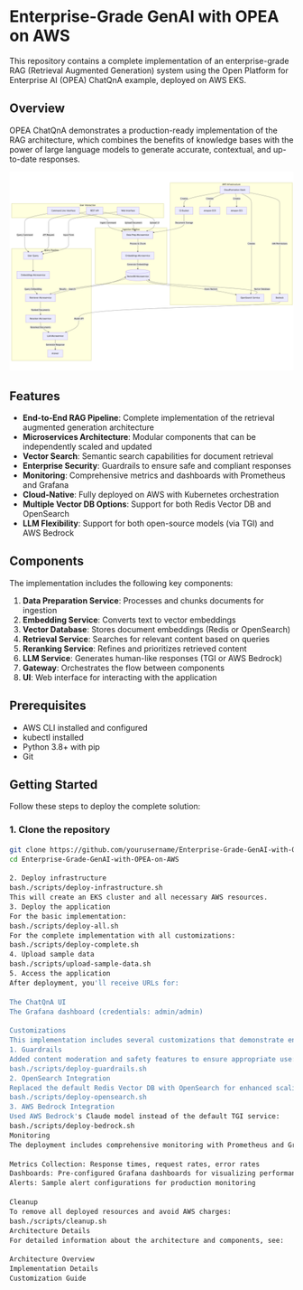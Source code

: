 # Enterprise-Grade GenAI with OPEA on AWS

This repository contains a complete implementation of an enterprise-grade RAG (Retrieval Augmented Generation) system using the Open Platform for Enterprise AI (OPEA) ChatQnA example, deployed on AWS EKS.

## Overview

OPEA ChatQnA demonstrates a production-ready implementation of the RAG architecture, which combines the benefits of knowledge bases with the power of large language models to generate accurate, contextual, and up-to-date responses.

![OPEA Architecture](docs/images/opea-architecture.png)

## Features

- **End-to-End RAG Pipeline**: Complete implementation of the retrieval augmented generation architecture
- **Microservices Architecture**: Modular components that can be independently scaled and updated
- **Vector Search**: Semantic search capabilities for document retrieval
- **Enterprise Security**: Guardrails to ensure safe and compliant responses
- **Monitoring**: Comprehensive metrics and dashboards with Prometheus and Grafana
- **Cloud-Native**: Fully deployed on AWS with Kubernetes orchestration
- **Multiple Vector DB Options**: Support for both Redis Vector DB and OpenSearch
- **LLM Flexibility**: Support for both open-source models (via TGI) and AWS Bedrock

## Components

The implementation includes the following key components:

1. **Data Preparation Service**: Processes and chunks documents for ingestion
2. **Embedding Service**: Converts text to vector embeddings
3. **Vector Database**: Stores document embeddings (Redis or OpenSearch)
4. **Retrieval Service**: Searches for relevant content based on queries
5. **Reranking Service**: Refines and prioritizes retrieved content
6. **LLM Service**: Generates human-like responses (TGI or AWS Bedrock)
7. **Gateway**: Orchestrates the flow between components
8. **UI**: Web interface for interacting with the application

## Prerequisites

- AWS CLI installed and configured
- kubectl installed
- Python 3.8+ with pip
- Git

## Getting Started

Follow these steps to deploy the complete solution:

### 1. Clone the repository

```bash
git clone https://github.com/yourusername/Enterprise-Grade-GenAI-with-OPEA-on-AWS.git
cd Enterprise-Grade-GenAI-with-OPEA-on-AWS

2. Deploy infrastructure
bash./scripts/deploy-infrastructure.sh
This will create an EKS cluster and all necessary AWS resources.
3. Deploy the application
For the basic implementation:
bash./scripts/deploy-all.sh
For the complete implementation with all customizations:
bash./scripts/deploy-complete.sh
4. Upload sample data
bash./scripts/upload-sample-data.sh
5. Access the application
After deployment, you'll receive URLs for:

The ChatQnA UI
The Grafana dashboard (credentials: admin/admin)

Customizations
This implementation includes several customizations that demonstrate enterprise capabilities:
1. Guardrails
Added content moderation and safety features to ensure appropriate use:
bash./scripts/deploy-guardrails.sh
2. OpenSearch Integration
Replaced the default Redis Vector DB with OpenSearch for enhanced scaling and features:
bash./scripts/deploy-opensearch.sh
3. AWS Bedrock Integration
Used AWS Bedrock's Claude model instead of the default TGI service:
bash./scripts/deploy-bedrock.sh
Monitoring
The deployment includes comprehensive monitoring with Prometheus and Grafana:

Metrics Collection: Response times, request rates, error rates
Dashboards: Pre-configured Grafana dashboards for visualizing performance
Alerts: Sample alert configurations for production monitoring

Cleanup
To remove all deployed resources and avoid AWS charges:
bash./scripts/cleanup.sh
Architecture Details
For detailed information about the architecture and components, see:

Architecture Overview
Implementation Details
Customization Guide
